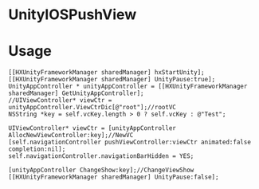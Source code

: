# UnityIOSPushView

# Usage

    [[HXUnityFrameworkManager sharedManager] hxStartUnity];
    [[HXUnityFrameworkManager sharedManager] UnityPause:true];
    UnityAppController * unityAppController = [[HXUnityFrameworkManager sharedManager] GetUnityAppController];
    //UIViewController* viewCtr = unityAppController.ViewCtrDic[@"root"];//rootVC
    NSString *key = self.vcKey.length > 0 ? self.vcKey : @"Test";
    
    UIViewController* viewCtr = [unityAppController AllocNewViewController:key];//NewVC
    [self.navigationController pushViewController:viewCtr animated:false completion:nil];
    self.navigationController.navigationBarHidden = YES;
    
    [unityAppController ChangeShow:key];//ChangeViewShow
    [[HXUnityFrameworkManager sharedManager] UnityPause:false];
